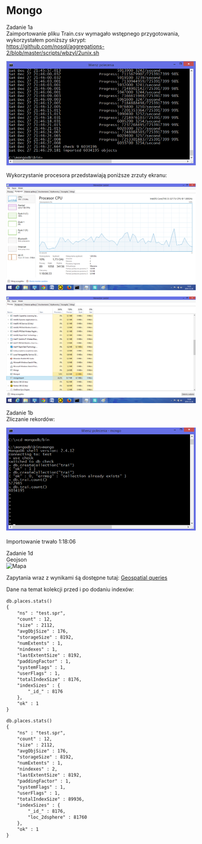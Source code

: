 Mongo
=====
Zadanie 1a<br />
Zaimportowanie pliku Train.csv wymagało wstępnego przygotowania, wykorzystałem poniższy skrypt:<br />
https://github.com/nosql/aggregations-2/blob/master/scripts/wbzyl/2unix.sh

![ter2](https://github.com/mperkowski/Mongo/blob/master/ter2.png)

Wykorzystanie procesora przedstawiają poniższe zrzuty ekranu:

![first](https://github.com/mperkowski/Mongo/blob/master/first.png)

![second](https://github.com/mperkowski/Mongo/blob/master/second.png)

Zadanie 1b<br />
Zliczanie rekordów:

![ter](https://github.com/mperkowski/Mongo/blob/master/ter.png)

Importowanie trwało 1:18:06

Zadanie 1d<br />
Geojson<br />
![Mapa](https://github.com/mperkowski/Mongo/blob/master/places.geojson)

Zapytania wraz z wynikami śą dostępne tutaj:
[Geospatial queries](https://github.com/mperkowski/Mongo/blob/master/queries)


Dane na temat kolekcji przed i po dodaniu indexów:
```
db.places.stats()
{
	"ns" : "test.spr",
	"count" : 12,
	"size" : 2112,
	"avgObjSize" : 176,
	"storageSize" : 8192,
	"numExtents" : 1,
	"nindexes" : 1,
	"lastExtentSize" : 8192,
	"paddingFactor" : 1,
	"systemFlags" : 1,
	"userFlags" : 1,
	"totalIndexSize" : 8176,
	"indexSizes" : {
		"_id_" : 8176
	},
	"ok" : 1
}
```
```
db.places.stats()
{
	"ns" : "test.spr",
	"count" : 12,
	"size" : 2112,
	"avgObjSize" : 176,
	"storageSize" : 8192,
	"numExtents" : 1,
	"nindexes" : 2,
	"lastExtentSize" : 8192,
	"paddingFactor" : 1,
	"systemFlags" : 1,
	"userFlags" : 1,
	"totalIndexSize" : 89936,
	"indexSizes" : {
		"_id_" : 8176,
		"loc_2dsphere" : 81760
	},
	"ok" : 1
}
```

